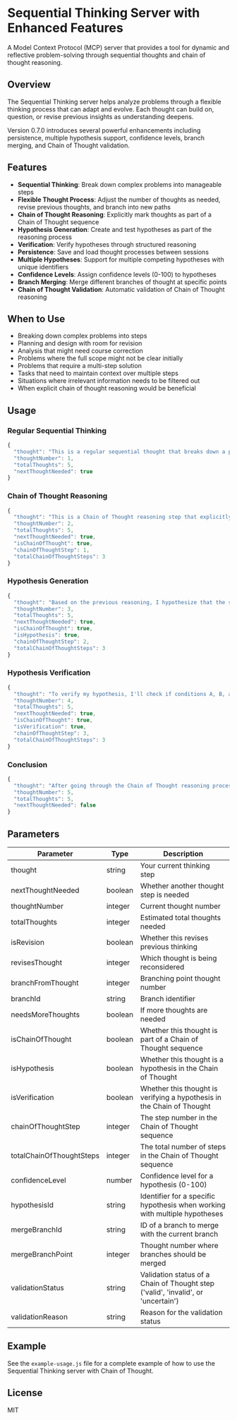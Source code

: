 # Sequential Thinking Server with Enhanced Features

A Model Context Protocol (MCP) server that provides a tool for dynamic and reflective problem-solving through sequential thoughts and chain of thought reasoning.

## Overview

The Sequential Thinking server helps analyze problems through a flexible thinking process that can adapt and evolve. Each thought can build on, question, or revise previous insights as understanding deepens.

Version 0.7.0 introduces several powerful enhancements including persistence, multiple hypothesis support, confidence levels, branch merging, and Chain of Thought validation.

## Features

- **Sequential Thinking**: Break down complex problems into manageable steps
- **Flexible Thought Process**: Adjust the number of thoughts as needed, revise previous thoughts, and branch into new paths
- **Chain of Thought Reasoning**: Explicitly mark thoughts as part of a Chain of Thought sequence
- **Hypothesis Generation**: Create and test hypotheses as part of the reasoning process
- **Verification**: Verify hypotheses through structured reasoning
- **Persistence**: Save and load thought processes between sessions
- **Multiple Hypotheses**: Support for multiple competing hypotheses with unique identifiers
- **Confidence Levels**: Assign confidence levels (0-100) to hypotheses
- **Branch Merging**: Merge different branches of thought at specific points
- **Chain of Thought Validation**: Automatic validation of Chain of Thought reasoning

## When to Use

- Breaking down complex problems into steps
- Planning and design with room for revision
- Analysis that might need course correction
- Problems where the full scope might not be clear initially
- Problems that require a multi-step solution
- Tasks that need to maintain context over multiple steps
- Situations where irrelevant information needs to be filtered out
- When explicit chain of thought reasoning would be beneficial

## Usage

### Regular Sequential Thinking

```javascript
{
  "thought": "This is a regular sequential thought that breaks down a problem.",
  "thoughtNumber": 1,
  "totalThoughts": 5,
  "nextThoughtNeeded": true
}
```

### Chain of Thought Reasoning

```javascript
{
  "thought": "This is a Chain of Thought reasoning step that explicitly follows a structured reasoning process.",
  "thoughtNumber": 2,
  "totalThoughts": 5,
  "nextThoughtNeeded": true,
  "isChainOfThought": true,
  "chainOfThoughtStep": 1,
  "totalChainOfThoughtSteps": 3
}
```

### Hypothesis Generation

```javascript
{
  "thought": "Based on the previous reasoning, I hypothesize that the solution is X because of Y and Z.",
  "thoughtNumber": 3,
  "totalThoughts": 5,
  "nextThoughtNeeded": true,
  "isChainOfThought": true,
  "isHypothesis": true,
  "chainOfThoughtStep": 2,
  "totalChainOfThoughtSteps": 3
}
```

### Hypothesis Verification

```javascript
{
  "thought": "To verify my hypothesis, I'll check if conditions A, B, and C are met. A is true because... B is true because... C is true because... Therefore, my hypothesis is correct.",
  "thoughtNumber": 4,
  "totalThoughts": 5,
  "nextThoughtNeeded": true,
  "isChainOfThought": true,
  "isVerification": true,
  "chainOfThoughtStep": 3,
  "totalChainOfThoughtSteps": 3
}
```

### Conclusion

```javascript
{
  "thought": "After going through the Chain of Thought reasoning process, I can confidently conclude that the answer is X.",
  "thoughtNumber": 5,
  "totalThoughts": 5,
  "nextThoughtNeeded": false
}
```

## Parameters

| Parameter | Type | Description |
|-----------|------|-------------|
| thought | string | Your current thinking step |
| nextThoughtNeeded | boolean | Whether another thought step is needed |
| thoughtNumber | integer | Current thought number |
| totalThoughts | integer | Estimated total thoughts needed |
| isRevision | boolean | Whether this revises previous thinking |
| revisesThought | integer | Which thought is being reconsidered |
| branchFromThought | integer | Branching point thought number |
| branchId | string | Branch identifier |
| needsMoreThoughts | boolean | If more thoughts are needed |
| isChainOfThought | boolean | Whether this thought is part of a Chain of Thought sequence |
| isHypothesis | boolean | Whether this thought is a hypothesis in the Chain of Thought |
| isVerification | boolean | Whether this thought is verifying a hypothesis in the Chain of Thought |
| chainOfThoughtStep | integer | The step number in the Chain of Thought sequence |
| totalChainOfThoughtSteps | integer | The total number of steps in the Chain of Thought sequence |
| confidenceLevel | number | Confidence level for a hypothesis (0-100) |
| hypothesisId | string | Identifier for a specific hypothesis when working with multiple hypotheses |
| mergeBranchId | string | ID of a branch to merge with the current branch |
| mergeBranchPoint | integer | Thought number where branches should be merged |
| validationStatus | string | Validation status of a Chain of Thought step ('valid', 'invalid', or 'uncertain') |
| validationReason | string | Reason for the validation status |

## Example

See the `example-usage.js` file for a complete example of how to use the Sequential Thinking server with Chain of Thought.

## License

MIT
